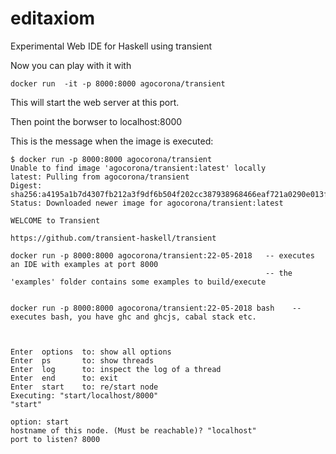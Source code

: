 # editaxiom
Experimental Web IDE for Haskell using transient


Now you can play with it with

```
docker run  -it -p 8000:8000 agocorona/transient
```

This will start the web server at this port.

Then point the borwser to  localhost:8000

This is the message when the image is executed:

```
$ docker run -p 8000:8000 agocorona/transient
Unable to find image 'agocorona/transient:latest' locally
latest: Pulling from agocorona/transient
Digest: sha256:a4195a1b7d4307fb212a3f9df6b504f202cc387938968466eaf721a0290e013f
Status: Downloaded newer image for agocorona/transient:latest

WELCOME to Transient

https://github.com/transient-haskell/transient

docker run -p 8000:8000 agocorona/transient:22-05-2018   -- executes an IDE with examples at port 8000
                                                         -- the 'examples' folder contains some examples to build/execute


docker run -p 8000:8000 agocorona/transient:22-05-2018 bash    -- executes bash, you have ghc and ghcjs, cabal stack etc.



Enter  options  to: show all options
Enter  ps       to: show threads
Enter  log      to: inspect the log of a thread
Enter  end      to: exit
Enter  start    to: re/start node
Executing: "start/localhost/8000"
"start"

option: start
hostname of this node. (Must be reachable)? "localhost"
port to listen? 8000
```

